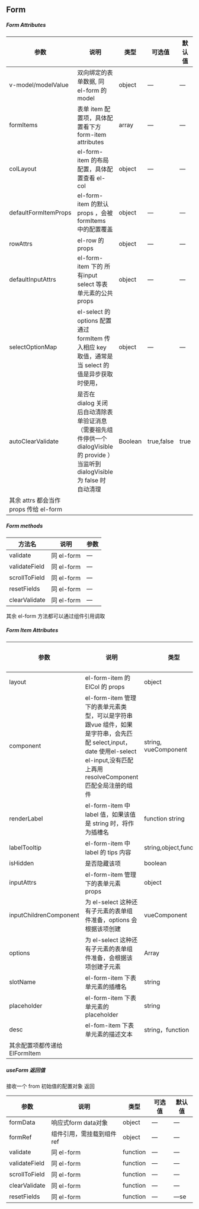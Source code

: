 ## Form

##### Form Attributes

| 参数                                   | 说明                                                         | 类型    | 可选值     | 默认值 |
| -------------------------------------- | ------------------------------------------------------------ | ------- | ---------- | ------ |
| v-model/modelValue                     | 双向绑定的表单数据, 同 el-form 的 model                      | object  | —          | —      |
| formItems                              | 表单 item 配置项，具体配置看下方 form-item attributes        | array   | —          | —      |
| colLayout                              | el-form-item 的布局配置，具体配置查看 el-col                 | object  | —          | —      |
| defaultFormItemProps                   | el-form-item 的默认 props ，会被 formItems 中的配置覆盖      | object  | —          | —      |
| rowAttrs                               | el-row 的 props                                              | object  | —          | —      |
| defaultInputAttrs                      | el-form-item 下的 所有input select 等表单元素的公共 props    | object  | —          | —      |
| selectOptionMap                        | el-select 的 options 配置 通过formItem 传入相应 key 取值，通常是当 select 的值是异步获取时使用， | object  | —          | —      |
| autoClearValidate                      | 是否在 dialog 关闭后自动清除表单验证消息 （需要祖先组件停供一个 dialogVisible 的 provide  ）当监听到 dialogVisible 为 false 时 自动清理 | Boolean | true,false | true   |
| 其余 attrs 都会当作 props 传给 el-form |                                                              |         |            |        |



##### Form methods

| 方法名        | 说明       | 参数 |
| ------------- | ---------- | ---- |
| validate      | 同 el-form | —    |
| validateField | 同 el-form | —    |
| scrollToField | 同 el-form | —    |
| resetFields   | 同 el-form | —    |
| clearValidate | 同 el-form | —    |

其余 el-form 方法都可以通过组件引用调取



##### Form Item Attributes

| 参数                          | 说明                                                         | 类型                   | 可选值   | 默认值 |
| ----------------------------- | ------------------------------------------------------------ | ---------------------- | -------- | ------ |
| layout                        | el-form-item 的 ElCol 的 props                               | object                 | —        | —      |
| component                     | el-form-item 管理下的表单元素类型，可以是字符串跟vue 组件，如果是字符串，会先匹配 select,input，date 使用el-select el-input,没有匹配上再用 resolveComponent 匹配全局注册的组件 | string, vueComponent   | 表单组件 | —      |
| renderLabel                   | el-form-item 中 label 值，如果该值是 string 时，将作为插槽名 | function string        | —        | —      |
| labelTooltip                  | el-form-item 中 label 的 tips 内容                           | string,object,function | —        | —      |
| isHidden                      | 是否隐藏该项                                                 | boolean                | —        | —      |
| inputAttrs                    | el-form-item 管理下的表单元素 props                          | object                 | —        | —      |
| inputChildrenComponent        | 为 el-select 这种还有子元素的表单组件准备，options 会根据该项创建 | vueComponent           | —        | —      |
| options                       | 为 el-select 这种还有子元素的表单组件准备，会根据该项创建子元素 | Array                  | —        | —      |
| slotName                      | el-form-item 下表单元素的插槽名                              | string                 | —        | —      |
| placeholder                   | el-form-item 下表单元素的 placeholder                        | string                 | —        | —      |
| desc                          | el-fom-item 下表单元素的描述文本                             | string，function       | —        | —      |
| 其余配置项都传递给 ElFormItem |                                                              |                        |          |        |



##### useForm 返回值

接收一个 from 初始值的配置对象 返回

| 参数          | 说明                       | 类型     | 可选值 | 默认值 |
| ------------- | -------------------------- | -------- | ------ | ------ |
| formData      | 响应式form data对象        | object   | —      | —      |
| formRef       | 组件引用，需挂载到组件 ref | object   | —      | —      |
| validate      | 同 el-form                 | function | —      | —      |
| validateField | 同 el-form                 | function | —      | —      |
| scrollToField | 同 el-form                 | function | —      | —      |
| clearValidate | 同 el-form                 | function | —      | —      |
| resetFields   | 同 el-form                 | function | —      | —se    |

